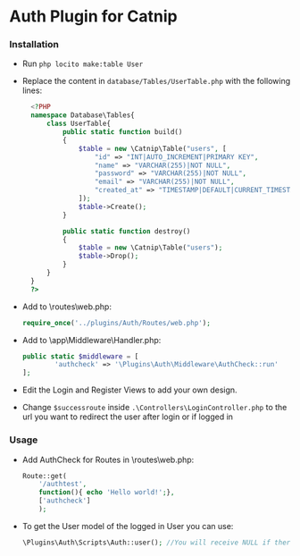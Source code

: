 # Auth Plugin for Catnip

### Installation
* Run ``` php locito make:table User ```
* Replace the content in ```database/Tables/UserTable.php``` with the following lines:
  ```php
    <?PHP
    namespace Database\Tables{
        class UserTable{
            public static function build()
            {
                $table = new \Catnip\Table("users", [
                    "id" => "INT|AUTO_INCREMENT|PRIMARY KEY",
                    "name" => "VARCHAR(255)|NOT NULL",
                    "password" => "VARCHAR(255)|NOT NULL",
                    "email" => "VARCHAR(255)|NOT NULL",
                    "created_at" => "TIMESTAMP|DEFAULT|CURRENT_TIMESTAMP"
                ]);
                $table->Create();
            }

            public static function destroy()
            {
                $table = new \Catnip\Table("users");
                $table->Drop();
            }
        }
    }
    ?>
  ```

* Add to \routes\web.php:
    ```php
    require_once('../plugins/Auth/Routes/web.php');
    ```

* Add to \app\Middleware\Handler.php:
    ```php
    public static $middleware = [
            'authcheck' => '\Plugins\Auth\Middleware\AuthCheck::run'
    ];
    ```


* Edit the Login and Register Views to add your own design.

* Change ```$successroute``` inside ```.\Controllers\LoginController.php``` to the url you want to redirect the user after login or if logged in

### Usage
* Add AuthCheck for Routes in \routes\web.php:
    ```php
    Route::get(
        '/authtest',
        function(){ echo 'Hello world!';},
        ['authcheck']
        );
     ```
* To get the User model of the logged in User you can use:
    ```php
    \Plugins\Auth\Scripts\Auth::user(); //You will receive NULL if there is no user or the User object if it exists
    ```